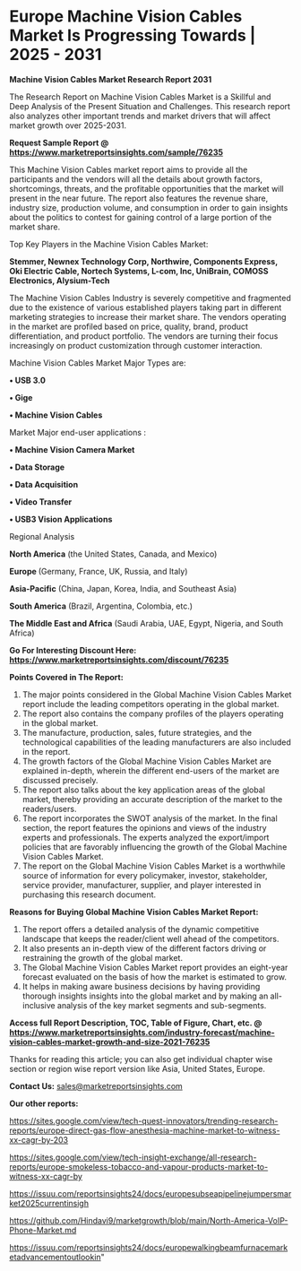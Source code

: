 # Europe Machine Vision Cables Market Is Progressing Towards | 2025 - 2031

<strong>Machine Vision Cables Market Research Report 2031</strong>

The Research Report on Machine Vision Cables Market is a Skillful and Deep Analysis of the Present Situation and Challenges. This research report also analyzes other important trends and market drivers that will affect market growth over 2025-2031.

<strong>Request Sample Report @ <a href=https://www.marketreportsinsights.com/sample/76235>https://www.marketreportsinsights.com/sample/76235</a></strong>

This Machine Vision Cables market report aims to provide all the participants and the vendors will all the details about growth factors, shortcomings, threats, and the profitable opportunities that the market will present in the near future. The report also features the revenue share, industry size, production volume, and consumption in order to gain insights about the politics to contest for gaining control of a large portion of the market share.

Top Key Players in the Machine Vision Cables Market:

<strong>Stemmer, Newnex Technology Corp, Northwire, Components Express, Oki Electric Cable, Nortech Systems, L-com, Inc, UniBrain, COMOSS Electronics, Alysium-Tech</strong>

The Machine Vision Cables Industry is severely competitive and fragmented due to the existence of various established players taking part in different marketing strategies to increase their market share. The vendors operating in the market are profiled based on price, quality, brand, product differentiation, and product portfolio. The vendors are turning their focus increasingly on product customization through customer interaction.

Machine Vision Cables Market Major Types are:

<strong>• USB 3.0

• Gige

• Machine Vision Cables</strong>

Market Major end-user applications :

<strong>• Machine Vision Camera Market

• Data Storage

• Data Acquisition

• Video Transfer

• USB3 Vision Applications</strong>

Regional Analysis

</u><strong><b>North America</b></strong> (the United States, Canada, and Mexico)

<strong><b>Europe </b></strong>(Germany, France, UK, Russia, and Italy)

<strong><b>Asia-Pacific</b></strong> (China, Japan, Korea, India, and Southeast Asia)

<strong><b>South America</b></strong> (Brazil, Argentina, Colombia, etc.)

<strong><b>The Middle East and Africa</b></strong> (Saudi Arabia, UAE, Egypt, Nigeria, and South Africa)

<strong>Go For Interesting Discount Here: <a href=https://www.marketreportsinsights.com/discount/76235>https://www.marketreportsinsights.com/discount/76235</a></strong>

<strong>Points Covered in The Report:</strong>
<ol>
  <li>The major points considered in the Global Machine Vision Cables Market report include the leading competitors operating in the global market.</li>
  <li>The report also contains the company profiles of the players operating in the global market.</li>
  <li>The manufacture, production, sales, future strategies, and the technological capabilities of the leading manufacturers are also included in the report.</li>
  <li>The growth factors of the Global Machine Vision Cables Market are explained in-depth, wherein the different end-users of the market are discussed precisely.</li>
  <li>The report also talks about the key application areas of the global market, thereby providing an accurate description of the market to the readers/users.</li>
  <li>The report incorporates the SWOT analysis of the market. In the final section, the report features the opinions and views of the industry experts and professionals. The experts analyzed the export/import policies that are favorably influencing the growth of the Global Machine Vision Cables Market.</li>
  <li>The report on the Global Machine Vision Cables Market is a worthwhile source of information for every policymaker, investor, stakeholder, service provider, manufacturer, supplier, and player interested in purchasing this research document.</li>
</ol>
<strong>Reasons for Buying Global Machine Vision Cables Market Report:</strong>

<ol>
  <li>The report offers a detailed analysis of the dynamic competitive landscape that keeps the reader/client well ahead of the competitors.</li>
  <li>It also presents an in-depth view of the different factors driving or restraining the growth of the global market.</li>
  <li>The Global Machine Vision Cables Market report provides an eight-year forecast evaluated on the basis of how the market is estimated to grow.</li>
  <li>It helps in making aware business decisions by having providing thorough insights insights into the global market and by making an all-inclusive analysis of the key market segments and sub-segments.</li>
</ol>
<strong>Access full Report Description, TOC, Table of Figure, Chart, etc. @ <a href=https://www.marketreportsinsights.com/industry-forecast/machine-vision-cables-market-growth-and-size-2021-76235>https://www.marketreportsinsights.com/industry-forecast/machine-vision-cables-market-growth-and-size-2021-76235</a></strong>


Thanks for reading this article; you can also get individual chapter wise section or region wise report version like Asia, United States, Europe.

<strong>Contact Us:</strong>
sales@marketreportsinsights.com

<strong>Our other reports:</strong>

<a href=https://sites.google.com/view/tech-quest-innovators/trending-research-reports/europe-direct-gas-flow-anesthesia-machine-market-to-witness-xx-cagr-by-203>https://sites.google.com/view/tech-quest-innovators/trending-research-reports/europe-direct-gas-flow-anesthesia-machine-market-to-witness-xx-cagr-by-203</a>

<a href=https://sites.google.com/view/tech-insight-exchange/all-research-reports/europe-smokeless-tobacco-and-vapour-products-market-to-witness-xx-cagr-by>https://sites.google.com/view/tech-insight-exchange/all-research-reports/europe-smokeless-tobacco-and-vapour-products-market-to-witness-xx-cagr-by</a>

<a href=https://issuu.com/reportsinsights24/docs/europesubseapipelinejumpersmarket2025currentinsigh>https://issuu.com/reportsinsights24/docs/europesubseapipelinejumpersmarket2025currentinsigh</a>

<a href=https://github.com/Hindavi9/marketgrowth/blob/main/North-America-VoIP-Phone-Market.md>https://github.com/Hindavi9/marketgrowth/blob/main/North-America-VoIP-Phone-Market.md</a>

<a href=https://issuu.com/reportsinsights24/docs/europewalkingbeamfurnacemarketadvancementoutlookin>https://issuu.com/reportsinsights24/docs/europewalkingbeamfurnacemarketadvancementoutlookin</a>"
